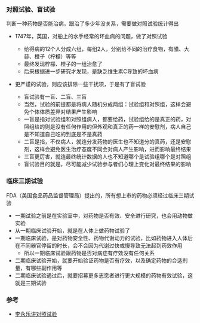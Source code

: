 ### 对照试验、盲试验
判断一种药物是否能治病，跟治了多少年没关系，需要做对照试验统计得出

- 1747年，英国，对船上的水手经常的坏血病的问题，做了对照试验
  - 给得病的12个人分成六组，每组2人，分别给不同的治疗食物，有醋、大蒜、橙子（柠檬）等等
  - 最终发现柠檬、橙子的一组治愈了
  - 后来根据进一步研究才发现，是缺乏维生素C导致的坏血病

- 更严谨的试验，则应该排除一些干扰项，于是有了盲试验

  - 盲试验有一盲、二盲、三盲
  - 当然，试验的前提都是将病人随机分成两组：试验组和对照组，这样会避免个体体质差异对结果产生影响
  - 一盲是指对试验组和对照组病人，都要给药，试验组给的是真正的药，对照组给的则是没有任何作用的但外观和真正的药一样的安慰剂，病人自己是不知道自己吃的到底是不是真药
  - 二盲是指，不仅病人，就连分发药物的医生也不知道分的真药，还是安慰剂，这样会避免医生治疗态度不同会对病人产生影响，进而影响最终结果
  - 三盲更厉害，就连最终统计数据的人也不知道哪个是试验组哪个是对照组
  - 盲试验目的就是，尽可能减少试验参与者们心理上变化对最终结果的影响

### 临床三期试验

FDA（美国食品药品监督管理局）提出的，所有想上市的药物必须经过临床三期试验

- 一期试验之前是在实验室中，对药物是否有效、安全进行研究，也会用动物做实验
- 从一期临床试验开始，就是在人体上做药物试验了
- 一期临床试验，是对药物安全性、药物代谢动力的试验，比如药物进入人体后在不同器官停留的时长，会不会因为代谢过快或慢导致无法起到药效作用
  - 所以一期临床试验跟药物是否对病症有疗效没有任何关系
- 二期临床试验开始，就要开始验证药物是否有疗效，以及确定药物的合适剂量，有哪些副作用等
- 二期临床试验通过后，就要招募更多志愿者进行更大规模的药物有效试验，这就是三期试验


### 参考
- [李永乐讲对照试验](https://weibo.com/3325704142/IusMsuh5I)
